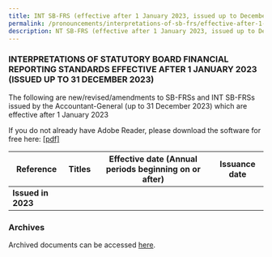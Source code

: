 ```yaml
---
title: INT SB-FRS (effective after 1 January 2023, issued up to December 2023)
permalink: /pronouncements/interpretations-of-sb-frs/effective-after-1-january-2023-issued-up-to-december-2023/
description: NT SB-FRS (effective after 1 January 2023, issued up to December 2023)
---
```

### INTERPRETATIONS OF STATUTORY BOARD FINANCIAL REPORTING STANDARDS EFFECTIVE AFTER 1 JANUARY 2023 (ISSUED UP TO 31 DECEMBER 2023)

The following are new/revised/amendments to SB-FRSs and INT SB-FRSs issued by the Accountant-General (up to 31 December 2023) which are effective after 1 January 2023

If you do not already have Adobe Reader, please download the software for free here: [\[pdf\]](http://www.adobe.com/products/acrobat/readstep2.html)

| Reference | Titles | Effective date (Annual periods beginning on or after) | Issuance date |
| -------- | -------- | -------- | -------- |
| **Issued in 2023** |  |  |  |

### Archives 
Archived documents can be accessed [here](/pronouncements/interpretations-of-sb-frs/archives/).
